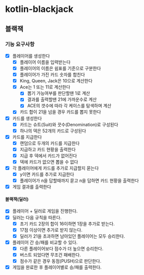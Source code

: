 # kotlin-blackjack

## 블랙잭

### 기능 요구사항

- [x] 플레이어를 생성한다
    - [x] 플레이어 이름을 입력받는다
    - [x] 플레이어의 이름은 쉼표를 기준으로 구분한다
    - [x] 플레이어가 가진 카드 숫자를 합친다
    - [x] King, Queen, Jack은 10으로 계산한다
    - [x] Ace는 1 또는 11로 계산한다
        - [x] 뽑기 가능여부를 판단할땐 1로 계산
        - [x] 결과를 출력할땐 21에 가까운수로 계산
        - [x] ACE의 갯수에 따라 각 케이스를 탐색하며 계산
    - [x] 카드 합이 21을 넘을 경우 카드를 뽑지 못한다
- [x] 카드를 생성한다
    - [x] 카드는 슈트(Suit)와 끗수(Denomination)로 구성된다
    - [x] 하나의 덱은 52개의 카드로 구성된다
- [x] 카드를 지급한다
    - [x] 랜덤으로 두개의 카드를 지급한다
    - [x] 지급하고 카드 현황을 출력한다
    - [x] 지급 후 덱에서 카드가 없어진다
    - [x] 덱에 카드가 없으면 뽑을 수 없다
- [x] 각 플레이어에게 카드를 추가로 지급할지 묻는다
    - [x] y이면 카드를 추가로 지급한다
    - [x] 플레이어가 n을 답할때까지 묻고 n을 답하면 카드 현황을 출력한다
- [x] 게임 결과를 출력한다

#### 블랙잭(딜러)

- [x] 플레이어 + 딜러로 게임을 진행한다.
- [x] 딜러는 다음 규칙을 따른다.
    - [x] 초기 카드 2장의 합이 16이하면 1장을 추가로 받는다.
    - [x] 17점 이상이면 추가로 받지 않는다.
    - [x] 딜러가 21을 초과하면 남아있던 플레이어는 모두 승리한다.
- [x] 플레이어 간 승/패를 비교할 수 있다.
    - [x] 다른 플레이어보다 점수가 더 높으면 승리한다.
    - [x] 버스트 되었다면 무조건 패배한다.
    - [x] 점수가 같은 경우 동점(PUSH)으로 판단한다.
- [x] 게임을 완료한 후 플레이어별로 승/패를 출력한다.

